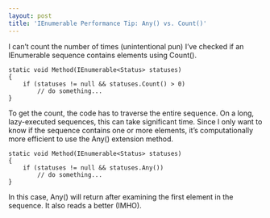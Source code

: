 ```yaml
---
layout: post
title: 'IEnumerable Performance Tip: Any() vs. Count()'
---
```

I can’t count the number of times (unintentional pun) I’ve checked if an IEnumerable<T> sequence contains elements using Count().
    
    static void Method(IEnumerable<Status> statuses)  
    {  
        if (statuses != null && statuses.Count() > 0)  
            // do something...  
    }  
    

  


To get the count, the code has to traverse the entire sequence. On a long, lazy-executed sequences, this can take significant time. Since I only want to know if the sequence contains one or more elements, it’s computationally more efficient to use the Any() extension method.
    
    static void Method(IEnumerable<Status> statuses)  
    {  
        if (statuses != null && statuses.Any())  
            // do something...  
    }  
    

  


In this case, Any() will return after examining the first element in the sequence. It also reads a better (IMHO).
